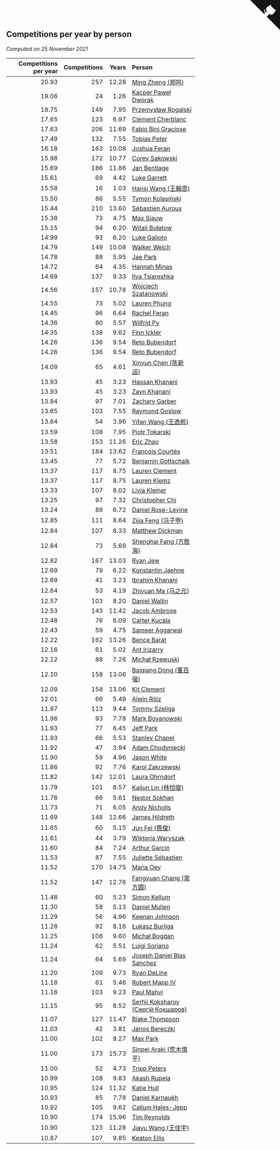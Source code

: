 ## Competitions per year by person

*Computed on 25 November 2021*

| Competitions per year | Competitions | Years | Person |
| ---: | ---: | ---: | :--- |
| 20.93 | 257 | 12.28 | [Ming Zheng (郑鸣)](https://www.worldcubeassociation.org/persons/2009ZHEN11) |
| 19.06 | 24 | 1.26 | [Kacper Paweł Dworak](https://www.worldcubeassociation.org/persons/2020DWOR01) |
| 18.75 | 149 | 7.95 | [Przemysław Rogalski](https://www.worldcubeassociation.org/persons/2013ROGA02) |
| 17.65 | 123 | 6.97 | [Clément Cherblanc](https://www.worldcubeassociation.org/persons/2014CHER05) |
| 17.63 | 206 | 11.69 | [Fabio Bini Graciose](https://www.worldcubeassociation.org/persons/2010GRAC02) |
| 17.49 | 132 | 7.55 | [Tobias Peter](https://www.worldcubeassociation.org/persons/2014PETE03) |
| 16.18 | 163 | 10.08 | [Joshua Feran](https://www.worldcubeassociation.org/persons/2011FERA01) |
| 15.98 | 172 | 10.77 | [Corey Sakowski](https://www.worldcubeassociation.org/persons/2011SAKO01) |
| 15.69 | 186 | 11.86 | [Jan Bentlage](https://www.worldcubeassociation.org/persons/2010BENT01) |
| 15.61 | 69 | 4.42 | [Luke Garrett](https://www.worldcubeassociation.org/persons/2017GARR05) |
| 15.58 | 16 | 1.03 | [Hansi Wang (王翰思)](https://www.worldcubeassociation.org/persons/2020WANG19) |
| 15.50 | 86 | 5.55 | [Tymon Kolasiński](https://www.worldcubeassociation.org/persons/2016KOLA02) |
| 15.44 | 210 | 13.60 | [Sébastien Auroux](https://www.worldcubeassociation.org/persons/2008AURO01) |
| 15.38 | 73 | 4.75 | [Max Siauw](https://www.worldcubeassociation.org/persons/2017SIAU02) |
| 15.15 | 94 | 6.20 | [Witali Bułatow](https://www.worldcubeassociation.org/persons/2015BUAT01) |
| 14.99 | 93 | 6.20 | [Luke Galioto](https://www.worldcubeassociation.org/persons/2015GALI02) |
| 14.79 | 149 | 10.08 | [Walker Welch](https://www.worldcubeassociation.org/persons/2011WELC01) |
| 14.78 | 88 | 5.95 | [Jae Park](https://www.worldcubeassociation.org/persons/2015PARK24) |
| 14.72 | 64 | 4.35 | [Hannah Minas](https://www.worldcubeassociation.org/persons/2017MINA04) |
| 14.69 | 137 | 9.33 | [Ilya Tsiareshka](https://www.worldcubeassociation.org/persons/2012TERE01) |
| 14.56 | 157 | 10.78 | [Wojciech Szatanowski](https://www.worldcubeassociation.org/persons/2011SZAT01) |
| 14.55 | 73 | 5.02 | [Lauren Phung](https://www.worldcubeassociation.org/persons/2016PHUN02) |
| 14.45 | 96 | 6.64 | [Rachel Feran](https://www.worldcubeassociation.org/persons/2015FERA01) |
| 14.36 | 80 | 5.57 | [Wilfrid Py](https://www.worldcubeassociation.org/persons/2016PYWI01) |
| 14.35 | 138 | 9.62 | [Finn Ickler](https://www.worldcubeassociation.org/persons/2012ICKL01) |
| 14.26 | 136 | 9.54 | [Reto Bubendorf](https://www.worldcubeassociation.org/persons/2012BUBE01) |
| 14.26 | 136 | 9.54 | [Reto Bubendorf](https://www.worldcubeassociation.org/persons/2012BUBE01) |
| 14.09 | 65 | 4.61 | [Xinyun Chen (陈新运)](https://www.worldcubeassociation.org/persons/2017CHEN36) |
| 13.93 | 45 | 3.23 | [Hassan Khanani](https://www.worldcubeassociation.org/persons/2018KHAN26) |
| 13.93 | 45 | 3.23 | [Zayn Khanani](https://www.worldcubeassociation.org/persons/2018KHAN28) |
| 13.84 | 97 | 7.01 | [Zachary Garber](https://www.worldcubeassociation.org/persons/2014GARB01) |
| 13.65 | 103 | 7.55 | [Raymond Goslow](https://www.worldcubeassociation.org/persons/2014GOSL01) |
| 13.64 | 54 | 3.96 | [Yifan Wang (王逸帆)](https://www.worldcubeassociation.org/persons/2017WANY29) |
| 13.59 | 108 | 7.95 | [Piotr Tokarski](https://www.worldcubeassociation.org/persons/2013TOKA01) |
| 13.58 | 153 | 11.26 | [Eric Zhao](https://www.worldcubeassociation.org/persons/2010ZHAO19) |
| 13.51 | 184 | 13.62 | [François Courtès](https://www.worldcubeassociation.org/persons/2008COUR01) |
| 13.45 | 77 | 5.72 | [Benjamin Gottschalk](https://www.worldcubeassociation.org/persons/2016GOTT01) |
| 13.37 | 117 | 8.75 | [Lauren Clement](https://www.worldcubeassociation.org/persons/2013KLEM01) |
| 13.37 | 117 | 8.75 | [Lauren Klemz](https://www.worldcubeassociation.org/persons/2013KLEM01) |
| 13.33 | 107 | 8.02 | [Livia Kleiner](https://www.worldcubeassociation.org/persons/2013KLEI03) |
| 13.25 | 97 | 7.32 | [Christopher Chi](https://www.worldcubeassociation.org/persons/2014CHIC01) |
| 13.24 | 89 | 6.72 | [Daniel Rose-Levine](https://www.worldcubeassociation.org/persons/2015ROSE01) |
| 12.85 | 111 | 8.64 | [Zijia Feng (冯子甲)](https://www.worldcubeassociation.org/persons/2013FENG02) |
| 12.84 | 107 | 8.33 | [Matthew Dickman](https://www.worldcubeassociation.org/persons/2013DICK01) |
| 12.84 | 73 | 5.69 | [Shenghai Fang (方胜海)](https://www.worldcubeassociation.org/persons/2016FANG01) |
| 12.82 | 167 | 13.03 | [Ryan Jew](https://www.worldcubeassociation.org/persons/2008JEWR01) |
| 12.69 | 79 | 6.22 | [Konstantin Jaehne](https://www.worldcubeassociation.org/persons/2015JAEH01) |
| 12.69 | 41 | 3.23 | [Ibrahim Khanani](https://www.worldcubeassociation.org/persons/2018KHAN27) |
| 12.64 | 53 | 4.19 | [Zhiyuan Ma (马之元)](https://www.worldcubeassociation.org/persons/2017MAZH04) |
| 12.57 | 103 | 8.20 | [Daniel Wallin](https://www.worldcubeassociation.org/persons/2013WALL03) |
| 12.53 | 143 | 11.42 | [Jacob Ambrose](https://www.worldcubeassociation.org/persons/2010AMBR01) |
| 12.48 | 76 | 6.09 | [Carter Kucala](https://www.worldcubeassociation.org/persons/2015KUCA01) |
| 12.43 | 59 | 4.75 | [Sameer Aggarwal](https://www.worldcubeassociation.org/persons/2017AGGA01) |
| 12.22 | 162 | 13.26 | [Bence Barát](https://www.worldcubeassociation.org/persons/2008BARA01) |
| 12.16 | 61 | 5.02 | [Ant Irizarry](https://www.worldcubeassociation.org/persons/2016IRIZ02) |
| 12.12 | 88 | 7.26 | [Michał Rzewuski](https://www.worldcubeassociation.org/persons/2014RZEW01) |
| 12.10 | 158 | 13.06 | [Baiqiang Dong (董百强)](https://www.worldcubeassociation.org/persons/2008DONG06) |
| 12.09 | 158 | 13.06 | [Kit Clement](https://www.worldcubeassociation.org/persons/2008CLEM01) |
| 12.01 | 66 | 5.49 | [Alwin Rölz](https://www.worldcubeassociation.org/persons/2016ROLZ01) |
| 11.97 | 113 | 9.44 | [Tommy Szeliga](https://www.worldcubeassociation.org/persons/2012SZEL01) |
| 11.96 | 93 | 7.78 | [Mark Boyanowski](https://www.worldcubeassociation.org/persons/2014BOYA01) |
| 11.93 | 77 | 6.45 | [Jeff Park](https://www.worldcubeassociation.org/persons/2015PARK08) |
| 11.93 | 66 | 5.53 | [Stanley Chapel](https://www.worldcubeassociation.org/persons/2016CHAP04) |
| 11.92 | 47 | 3.94 | [Adam Chodyniecki](https://www.worldcubeassociation.org/persons/2017CHOD02) |
| 11.90 | 59 | 4.96 | [Jason White](https://www.worldcubeassociation.org/persons/2016WHIT16) |
| 11.86 | 92 | 7.76 | [Karol Zakrzewski](https://www.worldcubeassociation.org/persons/2014ZAKR01) |
| 11.82 | 142 | 12.01 | [Laura Ohrndorf](https://www.worldcubeassociation.org/persons/2009OHRN01) |
| 11.79 | 101 | 8.57 | [Kaijun Lin (林恺俊)](https://www.worldcubeassociation.org/persons/2013LINK01) |
| 11.76 | 66 | 5.61 | [Nestor Sokhan](https://www.worldcubeassociation.org/persons/2016SOKH01) |
| 11.73 | 71 | 6.05 | [Andy Nicholls](https://www.worldcubeassociation.org/persons/2015NICH04) |
| 11.69 | 148 | 12.66 | [James Hildreth](https://www.worldcubeassociation.org/persons/2009HILD01) |
| 11.65 | 60 | 5.15 | [Jun Fei (费俊)](https://www.worldcubeassociation.org/persons/2016FEIJ02) |
| 11.61 | 44 | 3.79 | [Wiktoria Waryszak](https://www.worldcubeassociation.org/persons/2018WARY01) |
| 11.60 | 84 | 7.24 | [Arthur Garcin](https://www.worldcubeassociation.org/persons/2014GARC27) |
| 11.53 | 87 | 7.55 | [Juliette Sébastien](https://www.worldcubeassociation.org/persons/2014SEBA01) |
| 11.52 | 170 | 14.75 | [Maria Oey](https://www.worldcubeassociation.org/persons/2007OEYM01) |
| 11.52 | 147 | 12.76 | [Fangyuan Chang (常方圆)](https://www.worldcubeassociation.org/persons/2009CHAN04) |
| 11.48 | 60 | 5.23 | [Simon Kellum](https://www.worldcubeassociation.org/persons/2016KELL12) |
| 11.30 | 58 | 5.13 | [Daniel Mullen](https://www.worldcubeassociation.org/persons/2016MULL04) |
| 11.29 | 56 | 4.96 | [Keenan Johnson](https://www.worldcubeassociation.org/persons/2016JOHN30) |
| 11.28 | 92 | 8.16 | [Łukasz Burliga](https://www.worldcubeassociation.org/persons/2013BURL01) |
| 11.25 | 108 | 9.60 | [Michał Bogdan](https://www.worldcubeassociation.org/persons/2012BOGD01) |
| 11.24 | 62 | 5.51 | [Luigi Soriano](https://www.worldcubeassociation.org/persons/2016SORI04) |
| 11.24 | 64 | 5.69 | [Joseph Daniel Blas Sanchez](https://www.worldcubeassociation.org/persons/2016SANC08) |
| 11.20 | 109 | 9.73 | [Ryan DeLine](https://www.worldcubeassociation.org/persons/2012DELI01) |
| 11.18 | 61 | 5.46 | [Robert Mapp IV](https://www.worldcubeassociation.org/persons/2016IVRO01) |
| 11.16 | 103 | 9.23 | [Paul Mahvi](https://www.worldcubeassociation.org/persons/2012MAHV01) |
| 11.15 | 95 | 8.52 | [Serhii Koksharov (Сергій Кокшаров)](https://www.worldcubeassociation.org/persons/2013KOKS01) |
| 11.07 | 127 | 11.47 | [Blake Thompson](https://www.worldcubeassociation.org/persons/2010THOM03) |
| 11.03 | 42 | 3.81 | [János Bereczki](https://www.worldcubeassociation.org/persons/2018BERE01) |
| 11.00 | 102 | 9.27 | [Max Park](https://www.worldcubeassociation.org/persons/2012PARK03) |
| 11.00 | 173 | 15.73 | [Sinpei Araki (荒木慎平)](https://www.worldcubeassociation.org/persons/2006ARAK01) |
| 11.00 | 52 | 4.73 | [Tripp Peters](https://www.worldcubeassociation.org/persons/2017PETE04) |
| 10.99 | 108 | 9.83 | [Akash Rupela](https://www.worldcubeassociation.org/persons/2012RUPE01) |
| 10.95 | 124 | 11.32 | [Katie Hull](https://www.worldcubeassociation.org/persons/2010HULL01) |
| 10.93 | 85 | 7.78 | [Daniel Karnaukh](https://www.worldcubeassociation.org/persons/2014KARN02) |
| 10.92 | 105 | 9.62 | [Callum Hales-Jepp](https://www.worldcubeassociation.org/persons/2012HALE01) |
| 10.90 | 174 | 15.96 | [Tim Reynolds](https://www.worldcubeassociation.org/persons/2005REYN01) |
| 10.90 | 123 | 11.28 | [Jiayu Wang (王佳宇)](https://www.worldcubeassociation.org/persons/2010WANG53) |
| 10.87 | 107 | 9.85 | [Keaton Ellis](https://www.worldcubeassociation.org/persons/2012ELLI01) |


<a href="https://github.com/jonatanklosko/wca_statistics" class="github-corner" aria-label="View source on Github"><svg width="80" height="80" viewBox="0 0 250 250" style="fill:#151513; color:#fff; position: absolute; top: 0; border: 0; right: 0;" aria-hidden="true"><path d="M0,0 L115,115 L130,115 L142,142 L250,250 L250,0 Z"></path><path d="M128.3,109.0 C113.8,99.7 119.0,89.6 119.0,89.6 C122.0,82.7 120.5,78.6 120.5,78.6 C119.2,72.0 123.4,76.3 123.4,76.3 C127.3,80.9 125.5,87.3 125.5,87.3 C122.9,97.6 130.6,101.9 134.4,103.2" fill="currentColor" style="transform-origin: 130px 106px;" class="octo-arm"></path><path d="M115.0,115.0 C114.9,115.1 118.7,116.5 119.8,115.4 L133.7,101.6 C136.9,99.2 139.9,98.4 142.2,98.6 C133.8,88.0 127.5,74.4 143.8,58.0 C148.5,53.4 154.0,51.2 159.7,51.0 C160.3,49.4 163.2,43.6 171.4,40.1 C171.4,40.1 176.1,42.5 178.8,56.2 C183.1,58.6 187.2,61.8 190.9,65.4 C194.5,69.0 197.7,73.2 200.1,77.6 C213.8,80.2 216.3,84.9 216.3,84.9 C212.7,93.1 206.9,96.0 205.4,96.6 C205.1,102.4 203.0,107.8 198.3,112.5 C181.9,128.9 168.3,122.5 157.7,114.1 C157.9,116.9 156.7,120.9 152.7,124.9 L141.0,136.5 C139.8,137.7 141.6,141.9 141.8,141.8 Z" fill="currentColor" class="octo-body"></path></svg></a><style>.github-corner:hover .octo-arm{animation:octocat-wave 560ms ease-in-out}@keyframes octocat-wave{0%,100%{transform:rotate(0)}20%,60%{transform:rotate(-25deg)}40%,80%{transform:rotate(10deg)}}@media (max-width:500px){.github-corner:hover .octo-arm{animation:none}.github-corner .octo-arm{animation:octocat-wave 560ms ease-in-out}}</style>
